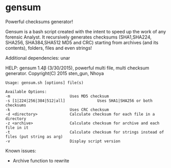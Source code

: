 # gensum
Powerful checksums generator!

Gensum is a bash script created with the intent to speed up the work of any forensic Analyst.
It recursively generates checksums (SHA1,SHA224, SHA256, SHA384,SHA512 MD5 and CRC) starting from archives (and its contents), folders, files and even strings!

Additional dependencies: unar

HELP:
	gensum 1.4β (3/30/2015), powerful multi file, multi checksum generator.
	Copyright(C) 2015 sten_gun, Nhoya  
	
	Usage: gensum.sh [options] file(s)
	
	Available Options:
	-m                          Uses MD5 checksum
	-s [1|224|256|384|512|all]              Uses SHA1|SHA256 or both checksums
	-k                          Uses CRC checksum
	-d <directory>              Calculate checksum for each file in a directory
	-z <archive>                Calculate checksum for archive and each file in it
	-t                          Calculate checksum for strings instead of files (put string as arg)
	-v                          Display script version

	

Known issues: 
- Archive function to rewrite
